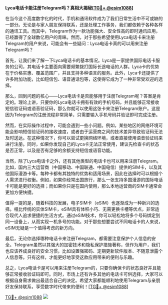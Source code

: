 **Lyca电话卡能注册Telegram吗？真相大揭秘[[TG💪+ @esim1088](https://t.me/s/esim1088)]**

在当今这个高度数字化的时代，手机和通讯软件成为了我们日常生活中不可或缺的一部分。无论是与家人朋友保持联系，还是处理工作事务，我们都依赖于各种各样的通讯工具。而其中，Telegram作为一款功能强大、安全性高的即时通讯应用，已经赢得了全球数亿用户的青睐。然而，对于那些希望使用Lyca电话卡来注册Telegram的用户来说，可能会有一些疑问：Lyca电话卡真的可以用来注册Telegram吗？

首先，让我们来了解一下Lyca电话卡的基本情况。Lyca是一家提供国际电话卡服务的公司，其电话卡主要面向需要频繁拨打国际长途电话的人群。Lyca卡的优势在于价格实惠、覆盖范围广，并且支持多种语言的服务。此外，Lyca卡还提供了许多附加功能，比如短信包、语音通话包等，这使得它成为了一种非常受欢迎的选择。

那么，回到问题的核心——Lyca电话卡是否能够用于注册Telegram呢？答案是肯定的。理论上讲，只要你的Lyca电话卡拥有有效的手机号码，并且能够正常接收短信验证码或语音验证码，那么你就可以使用这张卡来注册Telegram账户。这是因为Telegram的注册流程非常简单，只需要输入手机号码并验证即可完成注册。

然而，在实际操作过程中，可能会遇到一些小问题。例如，某些地区的网络环境可能会影响短信验证码的接收速度，或者由于运营商之间的技术差异导致验证码无法及时送达。在这种情况下，你可以尝试更换网络环境，或者直接使用语音验证码来进行注册。同时，如果你发现自己的Lyca卡无法正常使用，建议先检查卡的状态是否正常，以及是否有足够的余额支持短信或语音功能。

当然，除了Lyca电话卡之外，还有其他类型的电话卡也可以用来注册Telegram。比如，国内三大运营商（中国移动、中国联通、中国电信）提供的SIM卡，以及其他国际漫游卡等。每种卡都有其独特的优势和适用场景，因此在选择时可以根据个人需求进行权衡。例如，如果你经常出国旅行，那么一张支持多国漫游的国际电话卡可能是更好的选择；而如果你只是在国内使用，那么本地运营商的SIM卡通常会更加方便快捷。

值得一提的是，随着科技的发展，电子SIM卡（eSIM）也逐渐成为一种新兴的选择。相比传统的实体SIM卡，eSIM具有体积小巧、无需更换卡槽等优点，非常适合现代人追求便捷的生活方式。通过eSIM技术，你可以轻松地将多个号码绑定到同一设备上，从而实现一机多号的功能。对于那些想要尝试不同电话卡的人来说，eSIM无疑是一个值得考虑的新方向。

最后，无论你选择哪种电话卡来注册Telegram，都需要注意保护个人信息的安全。Telegram虽然以其强大的加密技术和隐私保护措施著称，但作为用户，我们也应该养成良好的安全习惯，比如设置强密码、定期更新软件版本、不随意泄露个人信息等。只有这样，才能更好地享受这款应用带来的便利与乐趣。

总之，Lyca电话卡是可以用来注册Telegram的，只要你确保卡的状态良好并且能够正常接收验证码即可。同时，市场上还有许多其他的电话卡可供选择，大家可以根据自身需求做出最适合自己的决定。希望大家都能顺利地使用Telegram与亲朋好友保持联系，享受数字时代带来的便利！[[TG💪+ @esim1088](https://t.me/s/esim1088)]

[TG💪+ @esim1088](https://t.me/s/esim1088) ![](https://i.postimg.cc/4NQfJmqS/Snipaste-2025-05-13-00-14-12.png)